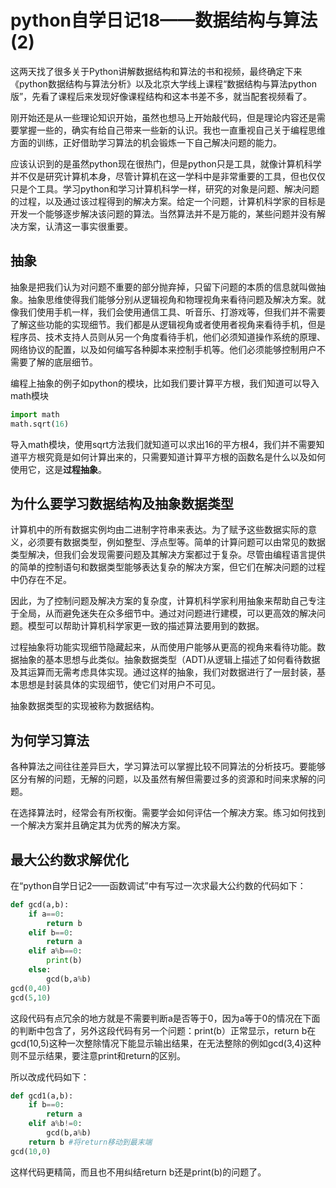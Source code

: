 # python自学日记18——数据结构与算法(2)

这两天找了很多关于Python讲解数据结构和算法的书和视频，最终确定下来《python数据结构与算法分析》以及北京大学线上课程“数据结构与算法python版”，先看了课程后来发现好像课程结构和这本书差不多，就当配套视频看了。

刚开始还是从一些理论知识开始，虽然也想马上开始敲代码，但是理论内容还是需要掌握一些的，确实有给自己带来一些新的认识。我也一直重视自己关于编程思维方面的训练，正好借助学习算法的机会锻炼一下自己解决问题的能力。

应该认识到的是虽然python现在很热门，但是python只是工具，就像计算机科学并不仅是研究计算机本身，尽管计算机在这一学科中是非常重要的工具，但也仅仅只是个工具。学习python和学习计算机科学一样，研究的对象是问题、解决问题的过程，以及通过该过程得到的解决方案。给定一个问题，计算机科学家的目标是开发一个能够逐步解决该问题的算法。当然算法并不是万能的，某些问题并没有解决方案，认清这一事实很重要。

## 抽象

抽象是把我们认为对问题不重要的部分抛弃掉，只留下问题的本质的信息就叫做抽象。抽象思维使得我们能够分别从逻辑视角和物理视角来看待问题及解决方案。就像我们使用手机一样，我们会使用通信工具、听音乐、打游戏等，但我们并不需要了解这些功能的实现细节。我们都是从逻辑视角或者使用者视角来看待手机，但是程序员、技术支持人员则从另一个角度看待手机，他们必须知道操作系统的原理、网络协议的配置，以及如何编写各种脚本来控制手机等。他们必须能够控制用户不需要了解的底层细节。

编程上抽象的例子如python的模块，比如我们要计算平方根，我们知道可以导入math模块

```python
import math
math.sqrt(16)
```

导入math模块，使用sqrt方法我们就知道可以求出16的平方根4，我们并不需要知道平方根究竟是如何计算出来的，只需要知道计算平方根的函数名是什么以及如何使用它，这是**过程抽象**。

## 为什么要学习数据结构及抽象数据类型

计算机中的所有数据实例均由二进制字符串来表达。为了赋予这些数据实际的意义，必须要有数据类型，例如整型、浮点型等。简单的计算问题可以由常见的数据类型解决，但我们会发现需要问题及其解决方案都过于复杂。尽管由编程语言提供的简单的控制语句和数据类型能够表达复杂的解决方案，但它们在解决问题的过程中仍存在不足。

因此，为了控制问题及解决方案的复杂度，计算机科学家利用抽象来帮助自己专注于全局，从而避免迷失在众多细节中。通过对问题进行建模，可以更高效的解决问题。模型可以帮助计算机科学家更一致的描述算法要用到的数据。

过程抽象将功能实现细节隐藏起来，从而使用户能够从更高的视角来看待功能。数据抽象的基本思想与此类似。抽象数据类型（ADT)从逻辑上描述了如何看待数据及其运算而无需考虑具体实现。通过这样的抽象，我们对数据进行了一层封装，基本思想是封装具体的实现细节，使它们对用户不可见。

抽象数据类型的实现被称为数据结构。

## 为何学习算法

各种算法之间往往差异巨大，学习算法可以掌握比较不同算法的分析技巧。要能够区分有解的问题，无解的问题，以及虽然有解但需要过多的资源和时间来求解的问题。

在选择算法时，经常会有所权衡。需要学会如何评估一个解决方案。练习如何找到一个解决方案并且确定其为优秀的解决方案。

## 最大公约数求解优化

在“python自学日记2——函数调试”中有写过一次求最大公约数的代码如下：

```python
def gcd(a,b):
    if a==0:
        return b
    elif b==0:
        return a
    elif a%b==0:
        print(b)
    else:
        gcd(b,a%b)
gcd(0,40)
gcd(5,10)
```

这段代码有点冗余的地方就是不需要判断a是否等于0，因为a等于0的情况在下面的判断中包含了，另外这段代码有另一个问题：print(b）正常显示，return b在gcd(10,5)这种一次整除情况下能显示输出结果，在无法整除的例如gcd(3,4)这种则不显示结果，要注意print和return的区别。

所以改成代码如下：

```python
def gcd1(a,b):
    if b==0:
        return a
    elif a%b!=0:
        gcd(b,a%b)
    return b #将return移动到最末端
gcd(10,0)
```

这样代码更精简，而且也不用纠结return b还是print(b)的问题了。